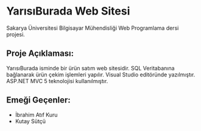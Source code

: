 # YarısıBurada Web Sitesi
Sakarya Üniversitesi Bilgisayar Mühendisliği Web Programlama dersi projesi.
## Proje Açıklaması:
   YarısıBurada isminde bir ürün satım web sitesidir. SQL Veritabanına bağlanarak ürün çekim işlemleri yapılır.
   Visual Studio editöründe yazılmıştır. ASP.NET MVC 5 teknolojisi kullanılmıştır.
## Emeği Geçenler:
   - İbrahim Atıf Kuru
   - Kutay Sütçü
